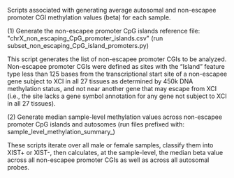 Scripts associated with generating average autosomal and non-escapee promoter CGI methylation values (beta) for each sample.

(1) Generate the non-escapee promoter CpG islands reference file: "chrX_non_escaping_CpG_promoter_islands.csv" (run subset_non_escaping_CpG_island_promoters.py)

This script generates the list of non-escapee promoter CGIs to be analyzed. Non-escapee promoter CGIs were defined as sites with the “Island” feature type less than 125 bases from the transcriptional start site of a non-escapee gene subject to XCI in all 27 tissues as determined by 450k DNA methylation status, and not near another gene that may escape from XCI (i.e., the site lacks a gene symbol annotation for any gene not subject to XCI in all 27 tissues).

(2) Generate median sample-level methylation values across non-escapee promoter CpG islands and autosomes (run files prefixed with: sample_level_methylation_summary_)

These scripts iterate over all male or female samples, classify them into XIST+ or XIST-, then calculates, at the sample-level, the median beta value across all non-escapee promoter CGIs as well as across all autosomal probes.
